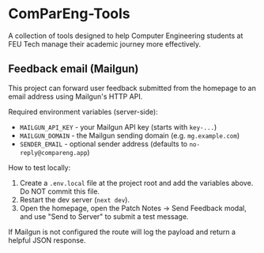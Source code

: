 # ComParEng-Tools
A collection of tools designed to help Computer Engineering students at FEU Tech manage their academic journey more effectively.

## Feedback email (Mailgun)

This project can forward user feedback submitted from the homepage to an email address using Mailgun's HTTP API.

Required environment variables (server-side):

- `MAILGUN_API_KEY` - your Mailgun API key (starts with `key-...`)
- `MAILGUN_DOMAIN` - the Mailgun sending domain (e.g. `mg.example.com`)
- `SENDER_EMAIL` - optional sender address (defaults to `no-reply@compareng.app`)

How to test locally:

1. Create a `.env.local` file at the project root and add the variables above. Do NOT commit this file.
2. Restart the dev server (`next dev`).
3. Open the homepage, open the Patch Notes → Send Feedback modal, and use "Send to Server" to submit a test message.

If Mailgun is not configured the route will log the payload and return a helpful JSON response.
